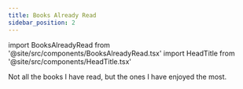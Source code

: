 ```yaml
---
title: Books Already Read
sidebar_position: 2
---
```


import BooksAlreadyRead from '@site/src/components/BooksAlreadyRead.tsx'
import HeadTitle from '@site/src/components/HeadTitle.tsx'

<HeadTitle title="Books Already Read" />

Not all the books I have read, but the ones I have enjoyed the most.

<BooksAlreadyRead />
